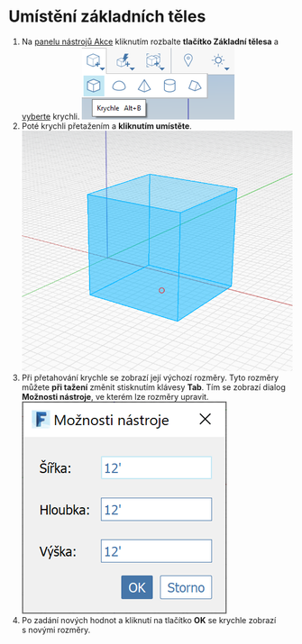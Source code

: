# Umístění základních těles

1. Na [panelu nástrojů Akce](https://github.com/FormIt3D/autodesk-formit-360-windows-help/tree/c377e7b8a3b8e43e684321d0b7de867608d317a3/tool-library/tool-bars-extended.md) kliknutím rozbalte **tlačítko Základní tělesa** a [vyberte](select-edge-face-or-object.md) krychli. ![](../.gitbook/assets/primitive-cube.png)
2. Poté krychli přetažením a **kliknutím umístěte**. ![](../.gitbook/assets/image-2-%20%281%29.png)
3. Při přetahování krychle se zobrazí její výchozí rozměry. Tyto rozměry můžete **při tažení** změnit stisknutím klávesy **Tab**. Tím se zobrazí dialog **Možnosti nástroje**, ve kterém lze rozměry upravit. ![](../.gitbook/assets/image%20%281%29.png)
4. Po zadání nových hodnot a kliknutí na tlačítko **OK** se krychle zobrazí s novými rozměry.

